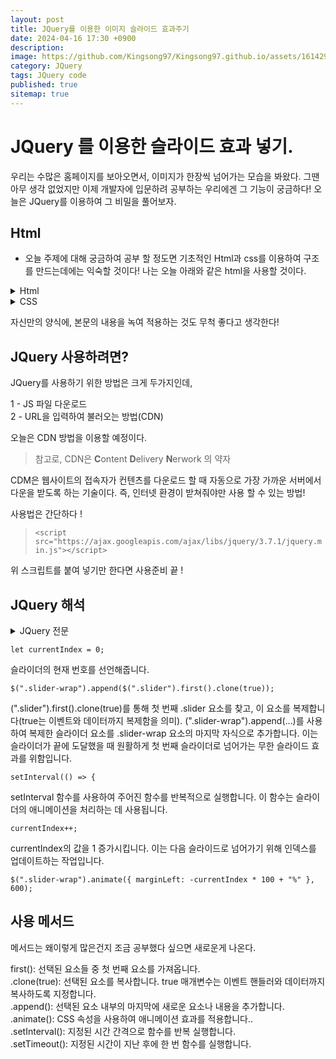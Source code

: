 ```yaml
---
layout: post
title: JQuery를 이용한 이미지 슬라이드 효과주기
date: 2024-04-16 17:30 +0900
description: 
image: https://github.com/Kingsong97/Kingsong97.github.io/assets/161429740/6b14d54f-28c3-45e6-9b16-1e70d3abf82d
category: JQuery
tags: JQuery code
published: true
sitemap: true
---
```


# JQuery 를 이용한 슬라이드 효과 넣기.

우리는 수많은 홈페이지를 보아오면서, 이미지가 한장씩 넘어가는 모습을 봐왔다. 그땐 아무 생각 없었지만 이제 개발자에 입문하려 공부하는 우리에겐 그 기능이 궁금하다! 오늘은 JQuery를 이용하여 그 비밀을 풀어보자.

## Html

- 오늘 주제에 대해 궁금하여 공부 할 정도면 기초적인 Html과 css를 이용하여 구조를 만드는데에는 익숙할 것이다! 나는 오늘 아래와 같은 html을 사용할 것이다.
<details>
<summary>Html</summary>

```html
<!DOCTYPE html>
<html lang="ko">

<head>
    <meta charset="UTF-8">
    <meta name="viewport" content="width=device-width, initial-scale=1.0">
    <title>유진건설</title>
    <link rel="stylesheet" href="css/style.css">
</head>

<body>
    <div id="wrap">
        <header id="header">
            <h1 class="logo">
                <a href="#">유진건설</a>
            </h1>
            <nav>
                <ul>
                    <li><a href="#">회사소개</a>
                        <ul>
                            <li><a href="#">인사말</a></li>
                            <li><a href="#">조직구성도</a></li>
                            <li><a href="#">오시는길</a></li>
                        </ul>
                    </li>
                    <li><a href="#">사업영역</a>
                        <ul>
                            <li><a href="#">전원주택</a></li>
                            <li><a href="#">도시재생</a></li>
                            <li><a href="#">인테리어</a></li>
                        </ul>
                    </li>
                    <li><a href="#">입주정보</a>
                        <ul>
                            <li><a href="#">입주단지</a></li>
                            <li><a href="#">입주캘린더</a></li>
                        </ul>
                    </li>
                    <li><a href="#">회사소개</a>
                        <ul>
                            <li><a href="#">공지사항</a></li>
                            <li><a href="#">건축상담</a></li>
                            <li><a href="#">홍보자료실</a></li>
                        </ul>
                    </li>
                </ul>
            </nav>
        </header>
        <!-- //header -->
        <article id="slider">
            <div class="slider-wrap">
                <div class="slider S1">
                    <img src="../site/siteA/images/banner01.jpg" alt="건물이 아닌 미래를 만듭니다.">
                    <div class="text">
                        <h2>건물이 아닌 미래를 만듭니다.</h2>
                        <p>미래를 선도하는 유진그룹</p>
                    </div>
                </div>
                <div class="slider S2">
                    <img src="../site/siteA/images/banner02.jpg" alt="과거와 미래를 이어갑니다.">
                    <div class="text">
                        <h2>과거와 미래를 이어갑니다.</h2>
                        <p>조화를 이룩하는 유진그룹</p>
                    </div>
                </div>
                <div class="slider S3">
                    <img src="../site/siteA/images/banner03.jpg" alt="고객의 상상을 현실로 만듭니다.">
                    <div class="text">
                        <h2>고객의 상상을 현실로 만듭니다.</h2>
                        <p>상상을 실현하는 유진그룹</p>
                    </div>
                </div>
            </div>
        </article>

        <!-- //slider -->
        <main id="main">
            <section class="notice">
                <h3>공지사항</h3>
                <div>
                    <ul>
                        <li><a href="#">미래를 건설하는 혁신적인</a><span>2024.04.04</span></li>
                        <li><a href="#">유진 건설 주주 총회</a><span>2024.04.05</span></li>
                        <li><a href="#">유진 건설 세미나실 이용안내</a><span>2024.04.06</span></li>
                        <li><a href="#">건설학자 세미나 신청 방법</a><span>2024.04.07</span></li>
                    </ul>
                </div>
            </section>
            <!-- //notice -->
            <section class="gallery">
                <h3>갤러리</h3>
                <ul>
                    <li>
                        <a href="#"><img src="../site/siteA/images/notice01.jpg" alt="건축 이미지01"></a>
                    </li>
                    <li>
                        <a href="#"><img src="../site/siteA/images/notice02.jpg" alt="건축 이미지02"></a>
                    </li>
                    <li>
                        <a href="#"><img src="../site/siteA/images/notice03.jpg" alt="건축 이미지03"></a>
                    </li>
                </ul>
            </section>
            <!-- //gallery -->
            <section class="link">
                <h3>이벤트 바로가기</h3>
                <a href="#">바로가기</a>
            </section>
            <!-- //link -->
        </main>

        <!-- //main -->
        <footer id="footer">
            <div class="left">
                <div class="menu">
                    <ul>
                        <li><a href="#">개인정보처리방침</a></li>
                        <li><a href="#">저작권 보호정책</a></li>
                        <li><a href="#">이메일 무단수집 거부</a></li>
                        <li><a href="#">CCTV 설치 및 운영</a></li>
                    </ul>
                </div>
                <div class="copy">
                    COPYRIGHT 2024, All Rights Reserve
                </div>
            </div>
            <div class="right">
                <select>
                    <option value="1">가나 건설회사</option>
                    <option value="2">다라 건설회사</option>
                    <option value="3">마바 건설회사</option>
                </select>
            </div>
        </footer>
    </div>
```
</details>

<details>
<summary>CSS</summary>

```css
@charset "UTF-8";

* {
    margin: 0;
    padding: 0;
    box-sizing: border-box;
}

a {
    text-decoration: none;
    color: #000;

}

li {
    list-style: none;
}

#wrap {
    width: 1200px;
    margin: 0 auto;
    overflow: hidden;
}

#header {
    width: 100%;
    display: flex;
    background-color: aliceblue;
    position: relative;
    z-index: 1000;
}

#header .logo {
    width: 20%;
    height: 100px;
    display: flex;
    align-items: center;
    justify-content: center;
}

#header .logo a {
    color: rgb(32, 165, 248);
}

#header nav {
    width: 80%;
    height: 100px;
    display: flex;
    justify-content: right;
}

#header nav>ul {
    display: flex;
    margin-top: 60px;
}

#header nav>ul>li {
    width: 144px;
    background-color: rgb(201, 230, 255);
}

#header nav>ul>li>a {
    padding: 10px 40px;
    display: inline-block;
    background-color: rgb(201, 230, 255);
}

#header nav>ul>li>a:hover {
    background-color: rgb(168, 214, 255);
}

#header nav>ul>li>ul {
    text-align: center;
    display: none;
}

#header nav>ul>li>ul>li>a {
    width: 100%;
    padding: 10px 30px;
    display: inline-block;
    background-color: rgb(147, 204, 254);
}

#header nav>ul>li>ul>li>a:hover {
    background-color: rgb(87, 177, 255);
}

#slider {
    width: 100%;
    height: 300px;
    background-color: #ddd;
}

.slider-wrap {
    display: flex;
}


.slider-wrap .slider {
    position: relative;
}

.slider-wrap .slider img {
    vertical-align: top;
}

.slider-wrap .slider .text {
    position: absolute;
    left: 50%;
    top: 50%;
    transform: translate(-50%, -50%);
    text-align: center;
    color: #fff;
    background-color: rgba(0, 0, 0, 0.3);
}



#main {
    width: 100%;
    display: flex;
}

#main .notice {
    width: 33.33%;
    height: 200px;
    padding: 20px;
}

#main .notice h3 {
    font-size: 24px;
    margin-bottom: 5px;
}


#main .notice li {
    display: flex;
    justify-content: space-between;
    line-height: 1.8;
}

#main .notice li a {
    width: 70%;
}

#main .notice li a:hover {
    text-decoration: underline;
    text-underline-position: under;
}

#main .notice li span {
    width: 30%;
    text-align: right;
}

#main .gallery {
    width: 33.33%;
    height: 200px;
    background-color: #fff;
}

#main .gallery h3 {
    font-size: 24px;
    margin-bottom: 10px;
}

#main .gallery ul {
    display: flex;
}

#main .gallery li {
    margin-right: 15px;
    transition: all 0.3s;
}

#main .gallery li:hover {
    opacity: 0.4;
}

#main .gallery li img {
    vertical-align: top;
}

#main .link {
    width: 33.33%;
    height: 200px;
    background-image: url(../siteA/images/event.jpg);
    background-size: cover;
    background-position: center;
    padding: 20px;
    position: relative;
}

#main .link h3 {
    color: #fff;
}

#main .link a {
    position: absolute;
    left: 50%;
    top: 50%;
    transform: translate(-50%, -50%);
    width: 100px;
    height: 100px;
    background-color: #fff;
    text-align: center;
    line-height: 100px;
    border-radius: 50%;
    font-size: 20px;
    transition: all 0.3s;
}

#main .link a:hover {
    background-color: rgba(255, 255, 255, 0.4);
}

#footer {
    width: 100%;
    height: 100px;
    display: flex;
    background-color: #aaa;
}

#footer .left {
    width: 80%;
}

#footer .left .menu {
    padding: 20px;
}

#footer .left .menu ul {
    display: flex;
    justify-content: center;
}

#footer .left .menu li {
    padding: 3px 10px;
}

#footer .left .menu li a:hover {
    text-decoration: underline;
    text-underline-position: under;
}

#footer .left .copy {
    text-align: center;
}

#footer .right {
    height: 20%;
}

#footer .right select {
    border: 1px solid #000;
    padding: 10px 20px;
    font-size: 16px;
    margin-top: 30px;
}
```
</details>

자신만의 양식에, 본문의 내용을 녹여 적용하는 것도 무척 좋다고 생각한다!

## JQuery 사용하려면?

JQuery를 사용하기 위한 방법은 크게 두가지인데, 


1 - JS 파일 다운로드<br>
2 - URL을 입력하여 불러오는 방법(CDN)

오늘은 CDN 방법을 이용할 예정이다. 

>참고로, CDN은 **C**ontent **D**elivery **N**erwork 의 약자

CDM은 웹사이트의 접속자가 컨텐츠를 다운로드 할 때 자동으로 가장 가까운 서버에서 다운을 받도록 하는 기술이다. 즉, 인터넷 환경이 받쳐줘야만 사용 할 수 있는 방법!

사용법은 간단하다 !

> ```<script src="https://ajax.googleapis.com/ajax/libs/jquery/3.7.1/jquery.min.js"></script>```

위 스크립트를 붙여 넣기만 한다면 사용준비 끝 !

## JQuery 해석

<details>
<summary>JQuery 전문</summary>

```javascript
let currentIndex = 0;
        $(".slider-wrap").append($(".slider").first().clone(true));
        setInterval(() => {
            currentIndex++;
            $(".slider-wrap").animate({ marginLeft: -currentIndex * 100 + "%" }, 600);

            if (currentIndex == 3) {
                setTimeout(() => {
                    $(".slider-wrap").animate({ marginLeft: 0 }, 0);
                    currentIndex = 0;
                }, 700);
            }
        }, 3000);
```
</details>

```
let currentIndex = 0;
```
슬라이더의 현재 번호를 선언해줍니다.

```
$(".slider-wrap").append($(".slider").first().clone(true));
```

(".slider").first().clone(true)를 통해 첫 번째 .slider 요소를 찾고, 이 요소를 복제합니다(true는 이벤트와 데이터까지 복제함을 의미).
(".slider-wrap").append(...)를 사용하여 복제한 슬라이더 요소를 .slider-wrap 요소의 마지막 자식으로 추가합니다. 이는 슬라이더가 끝에 도달했을 때 원활하게 첫 번째 슬라이더로 넘어가는 무한 슬라이드 효과를 위함입니다.

```
setInterval(() => {
```
setInterval 함수를 사용하여 주어진 함수를 반복적으로 실행합니다. 이 함수는 슬라이더의 애니메이션을 처리하는 데 사용됩니다.

```
currentIndex++;
```
currentIndex의 값을 1 증가시킵니다. 이는 다음 슬라이드로 넘어가기 위해 인덱스를 업데이트하는 작업입니다.

```
$(".slider-wrap").animate({ marginLeft: -currentIndex * 100 + "%" }, 600);
```

## 사용 메서드

메서드는 왜이렇게 많은건지 조금 공부했다 싶으면 새로운게 나온다.


first(): 선택된 요소들 중 첫 번째 요소를 가져옵니다.<br>
.clone(true): 선택된 요소를 복사합니다. true 매개변수는 이벤트 핸들러와 데이터까지 복사하도록 지정합니다.<br>
.append(): 선택된 요소 내부의 마지막에 새로운 요소나 내용을 추가합니다.<br>
.animate(): CSS 속성을 사용하여 애니메이션 효과를 적용합니다..<br>
.setInterval(): 지정된 시간 간격으로 함수를 반복 실행합니다. <br>
.setTimeout(): 지정된 시간이 지난 후에 한 번 함수를 실행합니다.




 